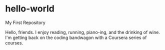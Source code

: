 # hello-world
My First Repository

Hello, friends. I enjoy reading, running, piano-ing, and the drinking of wine.
I'm getting back on the coding bandwagon with a Coursera series of courses.
